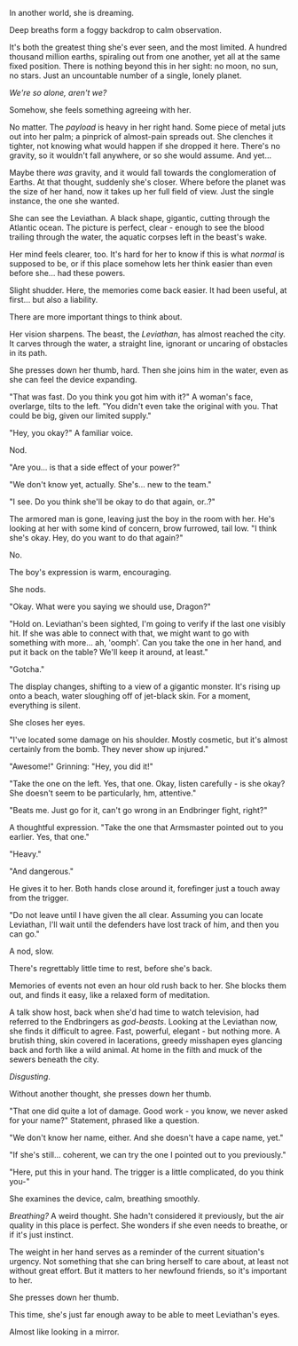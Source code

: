 In another world, she is dreaming.

Deep breaths form a foggy backdrop to calm observation. 

It's both the greatest thing she's ever seen, and the most limited. A hundred thousand million earths, spiraling out from one another, yet all at the same fixed position. There is nothing beyond this in her sight: no moon, no sun, no stars. Just an uncountable number of a single, lonely planet.

*We're so alone, aren't we?*

Somehow, she feels something agreeing with her.

No matter. The *payload* is heavy in her right hand. Some piece of metal juts out into her palm; a pinprick of almost-pain spreads out. She clenches it tighter, not knowing what would happen if she dropped it here. There's no gravity, so it wouldn't fall anywhere, or so she would assume. And yet...

Maybe there *was* gravity, and it would fall towards the conglomeration of Earths. At that thought, suddenly she's closer. Where before the planet was the size of her hand, now it takes up her full field of view. Just the single instance, the one she wanted.

She can see the Leviathan. A black shape, gigantic, cutting through the Atlantic ocean. The picture is perfect, clear - enough to see the blood trailing through the water, the aquatic corpses left in the beast's wake.

Her mind feels clearer, too. It's hard for her to know if this is what *normal* is supposed to be, or if this place somehow lets her think easier than even before she... had these powers.

Slight shudder. Here, the memories come back easier. It had been useful, at first... but also a liability.

There are more important things to think about.

Her vision sharpens. The beast, the *Leviathan*, has almost reached the city. It carves through the water, a straight line, ignorant or uncaring of obstacles in its path.

She presses down her thumb, hard. Then she joins him in the water, even as she can feel the device expanding.

"That was fast. Do you think you got him with it?" A woman's face, overlarge, tilts to the left. "You didn't even take the original with you. That could be big, given our limited supply."

"Hey, you okay?" A familiar voice.

Nod.

"Are you... is that a side effect of your power?"

"We don't know yet, actually. She's... new to the team."

"I see. Do you think she'll be okay to do that again, or..?"

The armored man is gone, leaving just the boy in the room with her. He's looking at her with some kind of concern, brow furrowed, tail low. "I think she's okay. Hey, do you want to do that again?"

No.

The boy's expression is warm, encouraging.

She nods.

"Okay. What were you saying we should use, Dragon?"

"Hold on. Leviathan's been sighted, I'm going to verify if the last one visibly hit. If she was able to connect with that, we might want to go with something with more... ah, 'oomph'. Can you take the one in her hand, and put it back on the table? We'll keep it around, at least."

"Gotcha."

The display changes, shifting to a view of a gigantic monster. It's rising up onto a beach, water sloughing off of jet-black skin. For a moment, everything is silent.

She closes her eyes.

"I've located some damage on his shoulder. Mostly cosmetic, but it's almost certainly from the bomb. They never show up injured."

"Awesome!" Grinning: "Hey, you did it!"

"Take the one on the left. Yes, that one. Okay, listen carefully - is she okay? She doesn't seem to be particularly, hm, attentive."

"Beats me. Just go for it, can't go wrong in an Endbringer fight, right?"

A thoughtful expression. "Take the one that Armsmaster pointed out to you earlier. Yes, that one."

"Heavy."

"And dangerous."

He gives it to her. Both hands close around it, forefinger just a touch away from the trigger.

"Do not leave until I have given the all clear. Assuming you can locate Leviathan, I'll wait until the defenders have lost track of him, and then you can go."

A nod, slow. 

There's regrettably little time to rest, before she's back.

Memories of events not even an hour old rush back to her. She blocks them out, and finds it easy, like a relaxed form of meditation.

A talk show host, back when she'd had time to watch television, had referred to the Endbringers as *god-beasts*. Looking at the Leviathan now, she finds it difficult to agree. Fast, powerful, elegant - but nothing more. A brutish thing, skin covered in lacerations, greedy misshapen eyes glancing back and forth like a wild animal. At home in the filth and muck of the sewers beneath the city.

*Disgusting*. 

 Without another thought, she presses down her thumb.

"That one did quite a lot of damage. Good work - you know, we never asked for your name?" Statement, phrased like a question.

"We don't know her name, either. And she doesn't have a cape name, yet."

"If she's still... coherent, we can try the one I pointed out to you previously."

"Here, put this in your hand. The trigger is a little complicated, do you think you-"

She examines the device, calm, breathing smoothly. 

*Breathing?* A weird thought. She hadn't considered it previously, but the air quality in this place is perfect. She wonders if she even needs to breathe, or if it's just instinct.

The weight in her hand serves as a reminder of the current situation's urgency. Not something that she can bring herself to care about, at least not without great effort. But it matters to her newfound friends, so it's important to her.

She presses down her thumb.

This time, she's just far enough away to be able to meet Leviathan's eyes.

Almost like looking in a mirror.
